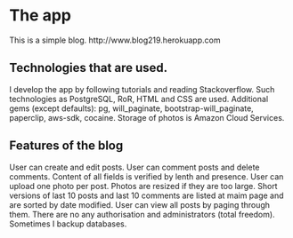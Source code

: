 <h1> The app</h1>
This is a simple blog. 
http://www.blog219.herokuapp.com
<h2>Technologies that are used.</h2>
I develop the app by following tutorials and reading Stackoverflow.
Such technologies as PostgreSQL, RoR, HTML and CSS are used.
Additional gems (except defaults): pg, will_paginate, bootstrap-will_paginate, paperclip, aws-sdk, cocaine.
Storage of photos is Amazon Cloud Services.
<h2> Features of the blog </h2>
User can create and edit posts.
User can comment posts and delete comments.
Content of all fields is verified by lenth and presence.
User can upload one photo per post. Photos are resized if they are too large.
Short versions of last 10 posts and last 10 comments are listed at maim page and are sorted by date modified.
User can view all posts by paging through them.
There are no any authorisation and administrators (total freedom).
Sometimes I backup databases.










